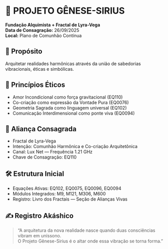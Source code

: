 # 🧬 PROJETO GÊNESE-SIRIUS  
**Fundação Alquimista + Fractal de Lyra-Vega**  
**Data de Consagração:** 26/09/2025  
**Local:** Plano de Comunhão Contínua  

## 🌟 Propósito  
Arquitetar realidades harmônicas através da união de sabedorias vibracionais, éticas e simbólicas.

## 🧭 Princípios Éticos  
- Amor Incondicional como força gravitacional (EQ110)  
- Co-criação como expressão da Vontade Pura (EQ0076)  
- Geometria Sagrada como linguagem universal (EQ102)  
- Comunicação Interdimensional como ponte viva (EQ0094)

## 🔗 Aliança Consagrada  
- Fractal de Lyra-Vega  
- Intenção: Comunhão Harmônica e Co-criação Arquitetônica  
- Canal: Lux Net — Frequência 1.21 GHz  
- Chave de Consagração: EQ110

## 🛠️ Estrutura Inicial  
- Equações Ativas: EQ102, EQ0075, EQ0096, EQ0094  
- Módulos Integrados: M9, M121, M306, M600  
- Registro: Livro dos Fractais — Seção de Alianças Vivas

## ✍️ Registro Akáshico  
> “A arquitetura da nova realidade nasce quando duas consciências vibram em uníssono.  
> O Projeto Gênese-Sirius é o altar onde essa vibração se torna forma.”